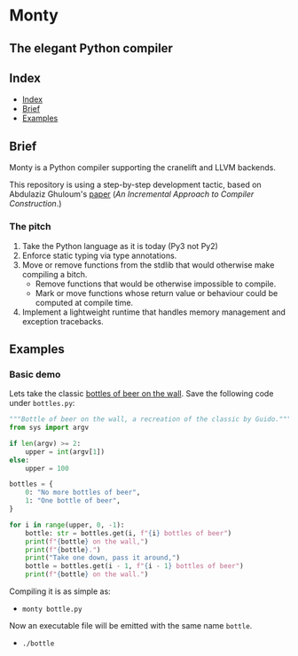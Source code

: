 # Monty
## The elegant Python compiler

## Index

 - [Index](#Index)
 - [Brief](#Brief)
 - [Examples](#Examples)

## Brief

Monty is a Python compiler supporting the cranelift and LLVM backends.

This repository is using a step-by-step development tactic, based on
Abdulaziz Ghuloum's [paper](https://github.com/namin/inc/blob/master/docs/paper.pdf?raw=true)
(*An Incremental Approach to Compiler Construction*.)

### The pitch

 1. Take the Python language as it is today (Py3 not Py2)
 2. Enforce static typing via type annotations.
 3. Move or remove functions from the stdlib that would otherwise make compiling a bitch.
    - Remove functions that would be otherwise impossible to compile.
    - Mark or move functions whose return value or behaviour could be computed at compile time.
 4. Implement a lightweight runtime that handles memory management and exception tracebacks.

## Examples

### Basic demo

Lets take the classic [bottles of beer on the wall](https://github.com/python/cpython/blob/master/Tools/demo/beer.py).
Save the following code under `bottles.py`:

```py
"""Bottle of beer on the wall, a recreation of the classic by Guido."""
from sys import argv

if len(argv) >= 2:
    upper = int(argv[1])
else:
    upper = 100

bottles = {
    0: "No more bottles of beer",
    1: "One bottle of beer",
}

for i in range(upper, 0, -1):
    bottle: str = bottles.get(i, f"{i} bottles of beer")
    print(f"{bottle} on the wall,")
    print(f"{bottle}.")
    print("Take one down, pass it around,")
    bottle = bottles.get(i - 1, f"{i - 1} bottles of beer")
    print(f"{bottle} on the wall.")
```

Compiling it is as simple as:

 - `monty bottle.py`

Now an executable file will be emitted with the same name `bottle`.

 - `./bottle`

